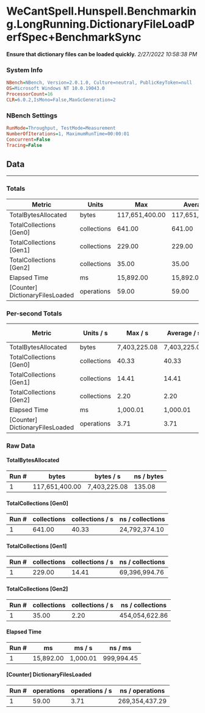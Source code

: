 ﻿# WeCantSpell.Hunspell.Benchmarking.LongRunning.DictionaryFileLoadPerfSpec+BenchmarkSync
__Ensure that dictionary files can be loaded quickly.__
_2/27/2022 10:58:38 PM_
### System Info
```ini
NBench=NBench, Version=2.0.1.0, Culture=neutral, PublicKeyToken=null
OS=Microsoft Windows NT 10.0.19043.0
ProcessorCount=16
CLR=6.0.2,IsMono=False,MaxGcGeneration=2
```

### NBench Settings
```ini
RunMode=Throughput, TestMode=Measurement
NumberOfIterations=1, MaximumRunTime=00:00:01
Concurrent=False
Tracing=False
```

## Data
-------------------

### Totals
|          Metric |           Units |             Max |         Average |             Min |          StdDev |
|---------------- |---------------- |---------------- |---------------- |---------------- |---------------- |
|TotalBytesAllocated |           bytes |  117,651,400.00 |  117,651,400.00 |  117,651,400.00 |            0.00 |
|TotalCollections [Gen0] |     collections |          641.00 |          641.00 |          641.00 |            0.00 |
|TotalCollections [Gen1] |     collections |          229.00 |          229.00 |          229.00 |            0.00 |
|TotalCollections [Gen2] |     collections |           35.00 |           35.00 |           35.00 |            0.00 |
|    Elapsed Time |              ms |       15,892.00 |       15,892.00 |       15,892.00 |            0.00 |
|[Counter] DictionaryFilesLoaded |      operations |           59.00 |           59.00 |           59.00 |            0.00 |

### Per-second Totals
|          Metric |       Units / s |         Max / s |     Average / s |         Min / s |      StdDev / s |
|---------------- |---------------- |---------------- |---------------- |---------------- |---------------- |
|TotalBytesAllocated |           bytes |    7,403,225.08 |    7,403,225.08 |    7,403,225.08 |            0.00 |
|TotalCollections [Gen0] |     collections |           40.33 |           40.33 |           40.33 |            0.00 |
|TotalCollections [Gen1] |     collections |           14.41 |           14.41 |           14.41 |            0.00 |
|TotalCollections [Gen2] |     collections |            2.20 |            2.20 |            2.20 |            0.00 |
|    Elapsed Time |              ms |        1,000.01 |        1,000.01 |        1,000.01 |            0.00 |
|[Counter] DictionaryFilesLoaded |      operations |            3.71 |            3.71 |            3.71 |            0.00 |

### Raw Data
#### TotalBytesAllocated
|           Run # |           bytes |       bytes / s |      ns / bytes |
|---------------- |---------------- |---------------- |---------------- |
|               1 |  117,651,400.00 |    7,403,225.08 |          135.08 |

#### TotalCollections [Gen0]
|           Run # |     collections | collections / s |ns / collections |
|---------------- |---------------- |---------------- |---------------- |
|               1 |          641.00 |           40.33 |   24,792,374.10 |

#### TotalCollections [Gen1]
|           Run # |     collections | collections / s |ns / collections |
|---------------- |---------------- |---------------- |---------------- |
|               1 |          229.00 |           14.41 |   69,396,994.76 |

#### TotalCollections [Gen2]
|           Run # |     collections | collections / s |ns / collections |
|---------------- |---------------- |---------------- |---------------- |
|               1 |           35.00 |            2.20 |  454,054,622.86 |

#### Elapsed Time
|           Run # |              ms |          ms / s |         ns / ms |
|---------------- |---------------- |---------------- |---------------- |
|               1 |       15,892.00 |        1,000.01 |      999,994.45 |

#### [Counter] DictionaryFilesLoaded
|           Run # |      operations |  operations / s | ns / operations |
|---------------- |---------------- |---------------- |---------------- |
|               1 |           59.00 |            3.71 |  269,354,437.29 |


